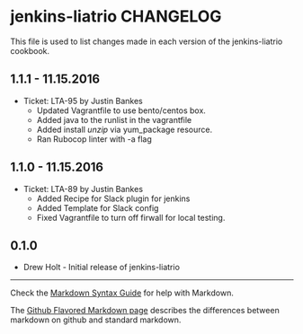 jenkins-liatrio CHANGELOG
=========================

This file is used to list changes made in each version of the jenkins-liatrio cookbook.

1.1.1 - 11.15.2016
-----
- Ticket: LTA-95 by Justin Bankes
  - Updated Vagrantfile to use bento/centos box.
  - Added java to the runlist in the vagrantfile
  - Added install _unzip_ via yum_package resource.
  - Ran Rubocop linter with -a flag

1.1.0 - 11.15.2016
-----
- Ticket: LTA-89 by Justin Bankes
  - Added Recipe for Slack plugin for jenkins
  - Added Template for Slack config
  - Fixed Vagrantfile to turn off firwall for local testing.


0.1.0
-----
- Drew Holt - Initial release of jenkins-liatrio

- - -
Check the [Markdown Syntax Guide](http://daringfireball.net/projects/markdown/syntax) for help with Markdown.

The [Github Flavored Markdown page](http://github.github.com/github-flavored-markdown/) describes the differences between markdown on github and standard markdown.
